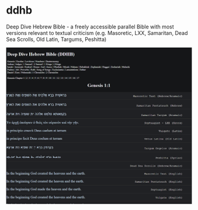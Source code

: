 # ddhb
Deep Dive Hebrew Bible - a freely accessible parallel Bible with most versions relevant to textual criticism (e.g. Masoretic, LXX, Samaritan, Dead Sea Scrolls, Old Latin, Targums, Peshitta)

![alt text](https://github.com/readersresource/ddhb/blob/main/ddhb-screen.png?raw=true)


